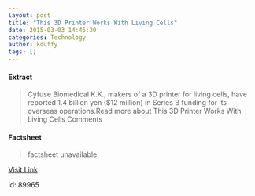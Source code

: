 ```yaml
---
layout: post
title: "This 3D Printer Works With Living Cells"
date: 2015-03-03 14:46:30
categories: Technology
author: kduffy
tags: []
---
```



#### Extract
>Cyfuse Biomedical K.K., makers of a 3D printer for living cells, have reported 1.4 billion yen ($12 million) in Series B funding for its overseas operations.Read more about This 3D Printer Works With Living Cells Comments

#### Factsheet
>factsheet unavailable

[Visit Link](http://www.pddnet.com/news/2015/03/3d-printer-works-living-cells)

id:   89965
